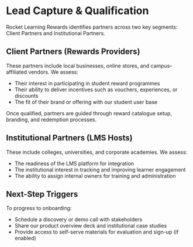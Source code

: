 # Lead Capture & Qualification

Rocket Learning Rewards identifies partners across two key segments: Client Partners and Institutional Partners.

## Client Partners (Rewards Providers)

These partners include local businesses, online stores, and campus-affiliated vendors. We assess:

- Their interest in participating in student reward programmes
- Their ability to deliver incentives such as vouchers, experiences, or discounts
- The fit of their brand or offering with our student user base

Once qualified, partners are guided through reward catalogue setup, branding, and redemption processes.

## Institutional Partners (LMS Hosts)

These include colleges, universities, and corporate academies. We assess:

- The readiness of the LMS platform for integration
- The institutional interest in tracking and improving learner engagement
- The ability to assign internal owners for training and administration

## Next-Step Triggers

To progress to onboarding:

- Schedule a discovery or demo call with stakeholders
- Share our product overview deck and institutional case studies
- Provide access to self-serve materials for evaluation and sign-up (if enabled)

